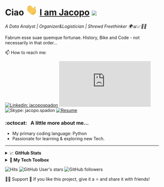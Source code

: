 # Ciao <img src="https://raw.githubusercontent.com/ABSphreak/ABSphreak/master/gifs/Hi.gif" width="38"> [I am Jacopo](https://www.linkedin.com/in/jacopo-spadon-81362017/) <img src="https://media.giphy.com/media/WUlplcMpOCEmTGBtBW/giphy.gif" width="50">


<p><em>A Data Analyst | Organizer&Logistician | Shrewd Freethinker  🌍📊📈🚚🦉
</em></p>

Fabrum esse suae quemque fortunae. History, Bike and Code - not necessarily in that order...


📫 How to reach me:

[![Linkedin: jacopospadon](https://img.shields.io/badge/-JacopoSpadon-blue?style=flat-square&logo=Linkedin&logoColor=white&link=https://www.linkedin.com/in/jacopo-spadon-81362017/)](https://www.linkedin.com/in/jacopo-spadon-81362017/)
[![e-mail: jacopo.spadon@gmail.com](https://img.shields.io/badge/-📧jacopo.spadon@gmail.com-indigo?style=flat-square&logo=letter&logoColor=white&link=mailto:jacopo.spadon@gmail.com)](mailto:jacopo.spadon@gmail.com?subject=[GitHub]%20Source%20Han%20Sans)
![Skype: jacopo.spadon](https://img.shields.io/badge/-Jacopo.Spadon-blue?style=flat-square&logo=Skype&logoColor=white)
[![Resume](https://img.shields.io/badge/-📜Resume-navy?style=flat-square&logo=letter&logoColor=white&link=https://www.canva.com/design/DAFA3a4BS-c/nh6gosdNZkjBsCp8cJrngg/view?utm_content=DAFA3a4BS-c&utm_campaign=designshare&utm_medium=link&utm_source=publishsharelink)](https://www.canva.com/design/DAFA3a4BS-c/nh6gosdNZkjBsCp8cJrngg/view?utm_content=DAFA3a4BS-c&utm_campaign=designshare&utm_medium=link&utm_source=publishsharelink)


### :octocat:&nbsp;&nbsp;&nbsp;A little more about me...

- My primary coding language: Python
- Passionate for learning & exploring new Tech.


***

<details>
  <summary>&#x1f4c8<b>  GitHub Stats</b></summary>
  <br/>
  <p align='center'>
    <a href="https://awesome-github-stats.azurewebsites.net/index.html??cardType=octocat&theme=github">    <img  alt="Jacopo-Spadon's GitHub Stats" src="https://awesome-github-stats.azurewebsites.net/user-stats/Jacopo-Spadon?cardType=octocat&theme=github" />  </a>
     
</details>


<details>
	<summary>🧰<b>  My Tech Toolbox </b></summary>
	<br/>
 
![Python](https://img.shields.io/badge/-Python-05122A?style=flat&logo=python)&nbsp;
![Tableau](https://img.shields.io/badge/-Tableau-05122A?style=flat&logo=tableau&logoColor=F37626)&nbsp;
![Pandas](https://img.shields.io/badge/-Pandas-05122A?style=flat&logo=pandas)&nbsp;
![Sql](https://img.shields.io/badge/-Sqlite-05122A?style=flat&logo=sqlite&logoColor=6EA5C6)&nbsp; 
![NumPy](https://img.shields.io/badge/-NumPy-05122A?style=flat&logo=numpy&logoColor=6EA5C6)&nbsp;
![Scikit-Learn](https://img.shields.io/badge/-Scikit--Learn-05122A?style=flat&logo=scikit-learn&logoColor=F7931E)&nbsp;
![Jupyter](https://img.shields.io/badge/-Jupyter_Lab-05122A?style=flat&logo=jupyter&logoColor=F37626)&nbsp;
</details>


![Hits](https://visitor-badge.glitch.me/badge?page_id=Jacopo-Spadon.visitor-badge)
![GitHub User's stars](https://img.shields.io/github/stars/Jacopo-Spadon?style=social)
![GitHub followers](https://img.shields.io/github/followers/Jacopo-Spadon?style=social)


🙋‍♂️ Support
💙 If you like this project, give it a ⭐ and share it with friends!

<!--

- 🔭 I’m currently working on ...
- 🌱 I’m currently learning ...
- 👯 I’m looking to collaborate on ...
- 🤔 I’m looking for help with ...
- 💬 Ask me about ...
- 📫 How to reach me: ...
- 😄 Pronouns: ...
- ⚡ Fun fact: ...
-->
